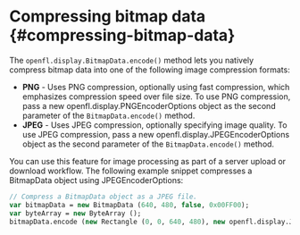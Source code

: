 # Compressing bitmap data {#compressing-bitmap-data}

The `openfl.display.BitmapData.encode()` method lets you natively compress bitmap data into one of the following image compression formats:

*   **PNG** - Uses PNG compression, optionally using fast compression, which emphasizes compression speed over file size. To use PNG compression, pass a new openfl.display.PNGEncoderOptions object as the second parameter of the `BitmapData.encode()` method.
*   **JPEG** - Uses JPEG compression, optionally specifying image quality. To use JPEG compression, pass a new openfl.display.JPEGEncoderOptions object as the second parameter of the `BitmapData.encode()` method.

<!--
*   **JPEGXR** - Uses JPEG Extended Range (XR) compression, optionally specifying color channel, lossy, and entropy settings. To use JPEGXR compression, pass a new openfl.display.JPEGXREncoderOptions object as the second parameter of the `BitmapData.encode()` method.
-->

You can use this feature for image processing as part of a server upload or download workflow. The following example snippet compresses a BitmapData object using JPEGEncoderOptions:

```haxe
// Compress a BitmapData object as a JPEG file.
var bitmapData = new BitmapData (640, 480, false, 0x00FF00);
var byteArray = new ByteArray ();
bitmapData.encode (new Rectangle (0, 0, 640, 480), new openfl.display.JPEGEncoderOptions (), byteArray);
```